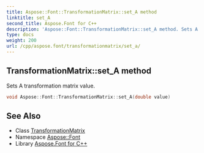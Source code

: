 ```yaml
---
title: Aspose::Font::TransformationMatrix::set_A method
linktitle: set_A
second_title: Aspose.Font for C++
description: 'Aspose::Font::TransformationMatrix::set_A method. Sets A transformation matrix value in C++.'
type: docs
weight: 200
url: /cpp/aspose.font/transformationmatrix/set_a/
---
```

## TransformationMatrix::set_A method


Sets A transformation matrix value.

```cpp
void Aspose::Font::TransformationMatrix::set_A(double value)
```

## See Also

* Class [TransformationMatrix](../)
* Namespace [Aspose::Font](../../)
* Library [Aspose.Font for C++](../../../)
